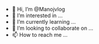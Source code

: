 - 👋 Hi, I’m @Manojvlog
- 👀 I’m interested in ...
- 🌱 I’m currently learning ...
- 💞️ I’m looking to collaborate on ...
- 📫 How to reach me ...

<!---
Manojvlog/Manojvlog is a ✨ special ✨ repository because its `README.md` (this file) appears on your GitHub profile.
You can click the Preview link to take a look at your changes.
--->
